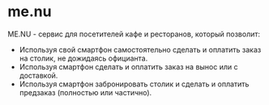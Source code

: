 # me.nu
ME.NU - сервис для посетителей кафе и ресторанов, который позволит:
 + Используя свой смартфон самостоятельно сделать и оплатить заказ на столик, не дожидаясь официанта.
 + Используя смартфон сделать и оплатить заказ на вынос или с доставкой.
 + Используя смартфон забронировать столик и сделать и оплатить предзаказ (полностью или частично).
